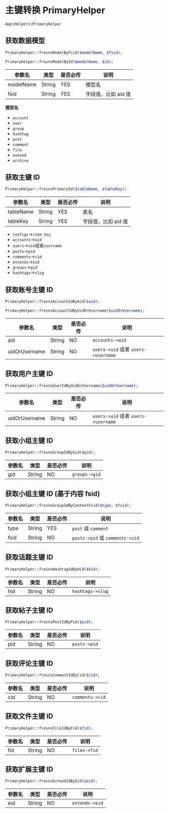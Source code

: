 # 主键转换 PrimaryHelper

`App\Helpers\PrimaryHelper`

## 获取数据模型

```php
PrimaryHelper::fresnsModelByFsid($modelName, $fsid);

PrimaryHelper::fresnsModelById($modelName, $id);
```
| 参数名 | 类型 | 是否必传 | 说明 |
| --- | --- | --- | --- |
| modelName | String | YES | 模型名 |
| fsid | String | YES | 字段值，比如 aid 值 |

**模型名**

- `account`
- `user`
- `group`
- `hashtag`
- `post`
- `comment`
- `file`
- `extend`
- `archive`

## 获取主键 ID

```php
PrimaryHelper::fresnsPrimaryId($tableName, $tableKey);
```
| 参数名 | 类型 | 是否必传 | 说明 |
| --- | --- | --- | --- |
| tableName | String | YES | 表名 |
| tableKey | String | YES | 字段值，比如 aid 值 |

- `configs`->`item_key`
- `accounts`->`aid`
- `users`->`uid`或者`username`
- `posts`->`pid`
- `comments`->`cid`
- `extends`->`eid`
- `groups`->`gid`
- `hashtags`->`slug`

## 获取账号主键 ID

```php
PrimaryHelper::fresnsAccountIdByAid($aid);

PrimaryHelper::fresnsAccountIdByUidOrUsername($uidOrUsername);
```
| 参数名 | 类型 | 是否必传 | 说明 |
| --- | --- | --- | --- |
| aid | String | NO | `accounts->aid` |
| uidOrUsername | String | NO | `users->uid` 或者 `users->username` |

## 获取用户主键 ID

```php
PrimaryHelper::fresnsUserIdByUidOrUsername($uidOrUsername);
```
| 参数名 | 类型 | 是否必传 | 说明 |
| --- | --- | --- | --- |
| uidOrUsername | String | NO | `users->uid` 或者 `users->username` |

## 获取小组主键 ID

```php
PrimaryHelper::fresnsGroupIdByGid($gid);
```
| 参数名 | 类型 | 是否必传 | 说明 |
| --- | --- | --- | --- |
| gid | String | NO | `groups->gid` |

## 获取小组主键 ID (基于内容 fsid)

```php
PrimaryHelper::fresnsGroupIdByContentFsid($type, $fsid);
```
| 参数名 | 类型 | 是否必传 | 说明 |
| --- | --- | --- | --- |
| type | String | YES | `post` 或 `comment` |
| fsid | String | NO | `posts->pid` 或 `comments->cid` |

## 获取话题主键 ID

```php
PrimaryHelper::fresnsHashtagIdByHid($hid);
```
| 参数名 | 类型 | 是否必传 | 说明 |
| --- | --- | --- | --- |
| hid | String | NO | `hashtags->slug` |

## 获取帖子主键 ID

```php
PrimaryHelper::fresnsPostIdByPid($pid);
```
| 参数名 | 类型 | 是否必传 | 说明 |
| --- | --- | --- | --- |
| pid | String | NO | `posts->pid` |

## 获取评论主键 ID

```php
PrimaryHelper::fresnsCommentIdByCid($cid);
```
| 参数名 | 类型 | 是否必传 | 说明 |
| --- | --- | --- | --- |
| cid | String | NO | `comments->cid` |

## 获取文件主键 ID

```php
PrimaryHelper::fresnsFileIdByFid($fid);
```
| 参数名 | 类型 | 是否必传 | 说明 |
| --- | --- | --- | --- |
| fid | String | NO | `files->fid` |

## 获取扩展主键 ID

```php
PrimaryHelper::fresnsExtendIdByEid($eid);
```
| 参数名 | 类型 | 是否必传 | 说明 |
| --- | --- | --- | --- |
| eid | String | NO | `extends->eid` |
